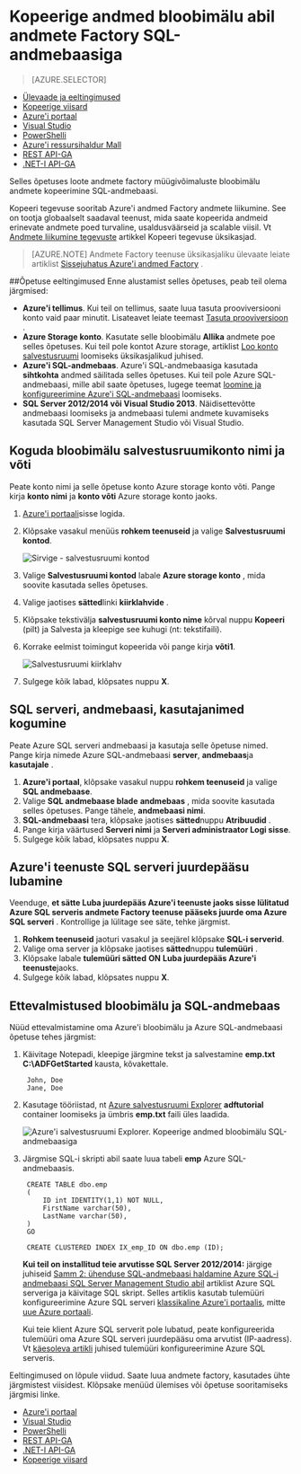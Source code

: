 <properties
    pageTitle="Kopeerige andmed bloobimälu SQL-andmebaasiga | Microsoft Azure'i"
    description="Selle õpetuse näidatakse, kuidas kasutada Kopeeri tegevuse on Azure andmete Factory teel bloobimälu andmete kopeerimine SQL-andmebaasi."
    Keywords="bloobimälu SQL-i, bloobimälu, andmete kopeerimine"
    services="data-factory"
    documentationCenter=""
    authors="spelluru"
    manager="jhubbard"
    editor="monicar"/>

<tags
    ms.service="data-factory"
    ms.workload="data-services"
    ms.tgt_pltfrm="na"
    ms.devlang="na"
    ms.topic="article" 
    ms.date="09/26/2016"
    ms.author="spelluru"/>

# <a name="copy-data-from-blob-storage-to-sql-database-using-data-factory"></a>Kopeerige andmed bloobimälu abil andmete Factory SQL-andmebaasiga 
> [AZURE.SELECTOR]
- [Ülevaade ja eeltingimused](data-factory-copy-data-from-azure-blob-storage-to-sql-database.md)
- [Kopeerige viisard](data-factory-copy-data-wizard-tutorial.md)
- [Azure'i portaal](data-factory-copy-activity-tutorial-using-azure-portal.md)
- [Visual Studio](data-factory-copy-activity-tutorial-using-visual-studio.md)
- [PowerShelli](data-factory-copy-activity-tutorial-using-powershell.md)
- [Azure'i ressursihaldur Mall](data-factory-copy-activity-tutorial-using-azure-resource-manager-template.md)
- [REST API-GA](data-factory-copy-activity-tutorial-using-rest-api.md)
- [.NET-I API-GA](data-factory-copy-activity-tutorial-using-dotnet-api.md)


Selles õpetuses loote andmete factory müügivõimaluste bloobimälu andmete kopeerimine SQL-andmebaasi.

Kopeeri tegevuse sooritab Azure'i andmed Factory andmete liikumine. See on tootja globaalselt saadaval teenust, mida saate kopeerida andmeid erinevate andmete poed turvaline, usaldusväärseid ja scalable viisil. Vt [Andmete liikumine tegevuste](data-factory-data-movement-activities.md) artikkel Kopeeri tegevuse üksikasjad.  

> [AZURE.NOTE] Andmete Factory teenuse üksikasjaliku ülevaate leiate artiklist [Sissejuhatus Azure'i andmed Factory](data-factory-introduction.md) .

##<a name="prerequisites-for-the-tutorial"></a>Õpetuse eeltingimused
Enne alustamist selles õpetuses, peab teil olema järgmised:

- **Azure'i tellimus**.  Kui teil on tellimus, saate luua tasuta prooviversiooni konto vaid paar minutit. Lisateavet leiate teemast [Tasuta prooviversioon](http://azure.microsoft.com/pricing/free-trial/) .
- **Azure Storage konto**. Kasutate selle bloobimälu **Allika** andmete poe selles õpetuses. Kui teil pole kontot Azure storage, artiklist [Loo konto salvestusruumi](../storage/storage-create-storage-account.md#create-a-storage-account) loomiseks üksikasjalikud juhised.
- **Azure'i SQL-andmebaas**. Azure'i SQL-andmebaasiga kasutada **sihtkohta** andmed säilitada selles õpetuses. Kui teil pole Azure SQL-andmebaasi, mille abil saate õpetuses, lugege teemat [loomine ja konfigureerimine Azure'i SQL-andmebaasi](../sql-database/sql-database-get-started.md) loomiseks.
- **SQL Server 2012/2014 või Visual Studio 2013**. Näidisettevõtte andmebaasi loomiseks ja andmebaasi tulemi andmete kuvamiseks kasutada SQL Server Management Studio või Visual Studio.  

## <a name="collect-blob-storage-account-name-and-key"></a>Koguda bloobimälu salvestusruumikonto nimi ja võti 
Peate konto nimi ja selle õpetuse konto Azure storage konto võti. Pange kirja **konto nimi** ja **konto võti** Azure storage konto jaoks.

1. [Azure'i portaali](https://portal.azure.com/)sisse logida.
2. Klõpsake vasakul menüüs **rohkem teenuseid** ja valige **Salvestusruumi kontod**.

    ![Sirvige - salvestusruumi kontod](media\data-factory-copy-data-from-azure-blob-storage-to-sql-database\browse-storage-accounts.png)
3. Valige **Salvestusruumi kontod** labale **Azure storage konto** , mida soovite kasutada selles õpetuses.
4. Valige jaotises **sätted**linki **kiirklahvide** .
5.  Klõpsake tekstivälja **salvestusruumi konto nime** kõrval nuppu **Kopeeri** (pilt) ja Salvesta ja kleepige see kuhugi (nt: tekstifaili).
6. Korrake eelmist toimingut kopeerida või pange kirja **võti1**.
    
    ![Salvestusruumi kiirklahv](media\data-factory-copy-data-from-azure-blob-storage-to-sql-database\storage-access-key.png)
7. Sulgege kõik labad, klõpsates nuppu **X**.

## <a name="collect-sql-server-database-user-names"></a>SQL serveri, andmebaasi, kasutajanimed kogumine
Peate Azure SQL serveri andmebaasi ja kasutaja selle õpetuse nimed. Pange kirja nimede Azure SQL-andmebaasi **server**, **andmebaas**ja **kasutajale** .

1. **Azure'i portaal**, klõpsake vasakul nuppu **rohkem teenuseid** ja valige **SQL andmebaase**.
2. Valige **SQL andmebaase blade** **andmebaas** , mida soovite kasutada selles õpetuses. Pange tähele, **andmebaasi nimi**.  
3. **SQL-andmebaasi** tera, klõpsake jaotises **sätted**nuppu **Atribuudid** .
4. Pange kirja väärtused **Serveri nimi** ja **Serveri administraator Logi sisse**.
5. Sulgege kõik labad, klõpsates nuppu **X**.

## <a name="allow-azure-services-to-access-sql-server"></a>Azure'i teenuste SQL serveri juurdepääsu lubamine 
Veenduge, **et sätte **Luba juurdepääs Azure'i teenuste** jaoks sisse lülitatud Azure SQL serveris andmete Factory teenuse pääseks juurde oma Azure SQL serveri** . Kontrollige ja lülitage see säte, tehke järgmist.

1. **Rohkem teenuseid** jaoturi vasakul ja seejärel klõpsake **SQL-i serverid**.
2. Valige oma server ja klõpsake jaotises **sätted**nuppu **tulemüüri** . 
4. Klõpsake labale **tulemüüri sätted** **ON** **Luba juurdepääs Azure'i teenuste**jaoks.
5. Sulgege kõik labad, klõpsates nuppu **X**.

## <a name="prepare-blob-storage-and-sql-database"></a>Ettevalmistused bloobimälu ja SQL-andmebaas 
Nüüd ettevalmistamine oma Azure'i bloobimälu ja Azure SQL-andmebaasi õpetuse tehes järgmist:  

1. Käivitage Notepadi, kleepige järgmine tekst ja salvestamine **emp.txt** **C:\ADFGetStarted** kausta, kõvakettale.

        John, Doe
        Jane, Doe

2. Kasutage tööriistad, nt [Azure salvestusruumi Explorer](https://azurestorageexplorer.codeplex.com/) **adftutorial** container loomiseks ja ümbris **emp.txt** faili üles laadida.

    ![Azure'i salvestusruumi Explorer. Kopeerige andmed bloobimälu SQL-andmebaasiga](./media/data-factory-copy-data-from-azure-blob-storage-to-sql-database/getstarted-storage-explorer.png)
3. Järgmise SQL-i skripti abil saate luua tabeli **emp** Azure SQL-andmebaasis.  


        CREATE TABLE dbo.emp
        (
            ID int IDENTITY(1,1) NOT NULL,
            FirstName varchar(50),
            LastName varchar(50),
        )
        GO

        CREATE CLUSTERED INDEX IX_emp_ID ON dbo.emp (ID);

    **Kui teil on installitud teie arvutisse SQL Server 2012/2014:** järgige juhiseid [Samm 2: ühenduse SQL-andmebaasi haldamine Azure SQL-i andmebaasi SQL Server Management Studio abil](../sql-database/sql-database-manage-azure-ssms.md#Step2) artiklist Azure SQL serveriga ja käivitage SQL skript. Selles artiklis kasutab tulemüüri konfigureerimine Azure SQL serveri [klassikaline Azure'i portaalis](http://manage.windowsazure.com), mitte [uue Azure portaali](https://portal.azure.com).

    Kui teie klient Azure SQL serverit pole lubatud, peate konfigureerida tulemüüri oma Azure SQL serveri juurdepääsu oma arvutist (IP-aadress). Vt [käesoleva artikli](../sql-database/sql-database-configure-firewall-settings.md) juhised tulemüüri konfigureerimine Azure SQL serveris.

Eeltingimused on lõpule viidud. Saate luua andmete factory, kasutades ühte järgmistest viisidest. Klõpsake menüüd ülemises või õpetuse sooritamiseks järgmisi linke.     

- [Azure'i portaal](data-factory-copy-activity-tutorial-using-azure-portal.md)
- [Visual Studio](data-factory-copy-activity-tutorial-using-visual-studio.md)
- [PowerShelli](data-factory-copy-activity-tutorial-using-powershell.md)
- [REST API-GA](data-factory-copy-activity-tutorial-using-rest-api.md)
- [.NET-I API-GA](data-factory-copy-activity-tutorial-using-dotnet-api.md)
- [Kopeerige viisard](data-factory-copy-data-wizard-tutorial.md)
